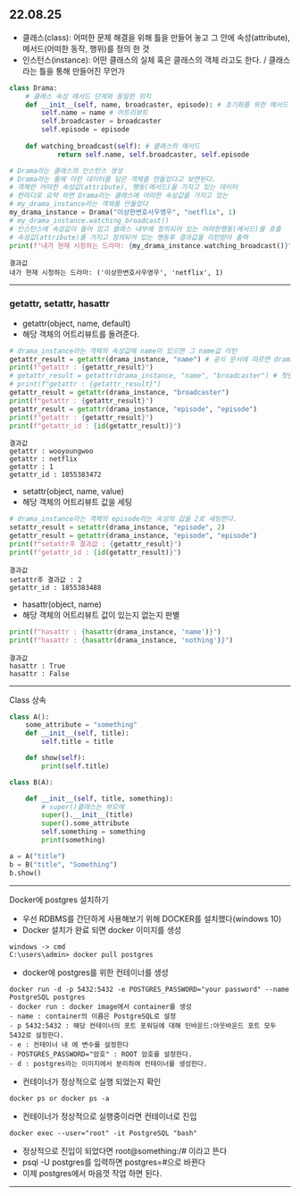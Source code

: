 22.08.25
---
- 클래스(class): 어떠한 문제 해결을 위해 틀을 만들어 놓고 그 안에 속성(attribute), 메서드(어떠한 동작, 행위)를 정의 한 것
- 인스턴스(instance): 어떤 클래스의 실체 혹은 클래스의 객체 라고도 한다. / 클래스라는 틀을 통해 만들어진 무언가

```python
class Drama:
    # 클래스 속성 메서드 단계와 동일한 위치
    def __init__(self, name, broadcaster, episode): # 초기화를 위한 메서드  / 인스턴스화 할때 반드시 처음에 실행되는 메서드
        self.name = name # 어트리뷰트
        self.broadcaster = broadcaster
        self.episode = episode
        
    def watching_broadcast(self): # 클래스의 메서드
            return self.name, self.broadcaster, self.episode

# Drama라는 클래스의 인스턴스 생성
# Drama라는 틀에 이런 데이터를 담은 객체를 만들었다고 보면된다.
# 객체란 어떠한 속성값(attribute), 행동(메서드)을 가지고 있는 데이터
# 한마디로 요약 하면 Drama라는 클래스에 어떠한 속성값을 가지고 있는
# my_drama_instance라는 객체를 만들었다
my_drama_instance = Drama("이상한변호사우영우", "netflix", 1)
# my_drama_instance.watching_broadcast()
# 인스턴스에 속성값이 들어 있고 클래스 내부에 정의되어 있는 어떠한행동(메서드)를 호출
# 속성값(attribute)를 가지고 정의되어 있는 행동후 결과값을 리턴받아 출력
print(f"내가 현재 시청하는 드라마: {my_drama_instance.watching_broadcast()}")    
```
```text
결과값
내가 현재 시청하는 드라마: ('이상한변호사우영우', 'netflix', 1)
```
---
### getattr, setattr, hasattr
- getattr(object, name, default)
- 해당 객체의 어트리뷰트를 돌려준다.
```python
# drama_instance라는 객체의 속성값에 name이 있으면 그 name값 리턴
getattr_result = getattr(drama_instance, "name") # 공식 문서에 따르면 drama_instance.name과 동일하다
print(f"getattr : {getattr_result}")
# getattr_result = getattr(drama_instance, "name", "broadcaster") # 첫번째 name에 대한 값만 리턴
# print(f"getattr : {getattr_result}")
getattr_result = getattr(drama_instance, "broadcaster")
print(f"getattr : {getattr_result}")
getattr_result = getattr(drama_instance, "episode", "episode")
print(f"getattr : {getattr_result}")
print(f"getattr_id : {id(getattr_result)}")
```

```text
결과값
getattr : wooyoungwoo
getattr : netflix
getattr : 1
getattr_id : 1855383472
```

- setattr(object, name, value)
- 해당 객체의 어트리뷰트 값을 세팅
```python
# drama_instance라는 객체의 episode라는 속성의 값을 2로 세팅한다.
setattr_result = setattr(drama_instance, "episode", 2)
getattr_result = getattr(drama_instance, "episode", "episode")
print(f"setattr후 결과값 : {getattr_result}")
print(f"getattr_id : {id(getattr_result)}")
```
```text
결과값
setattr후 결과값 : 2
getattr_id : 1855383488
```
- hasattr(object, name)
- 해당 객체의 어트리뷰트 값이 있는지 없는지 판별
```python
print(f"hasattr : {hasattr(drama_instance, 'name')}")
print(f"hasattr : {hasattr(drama_instance, 'nothing')}")
```
```text
결과값
hasattr : True
hasattr : False
```
---
Class 상속

```python
class A():
    some_attribute = "something"
    def __init__(self, title):
        self.title = title

    def show(self):
        print(self.title)

class B(A):

    def __init__(self, title, something):
        # super()클래스는 부모에 
        super().__init__(title)
        super().some_attribute
        self.something = something
        print(something)

a = A("title")
b = B("title", "Something")
b.show()
```
---
Docker에 postgres 설치하기
- 우선 RDBMS를 간단하게 사용해보기 위해 DOCKER를 설치했다(windows 10)
- Docker 설치가 완료 되면 docker 이미지를 생성 
```text
windows -> cmd
C:\users\admin> docker pull postgres
```
- docker에 postgres를 위한 컨테이너를 생성
```text
docker run -d -p 5432:5432 -e POSTGRES_PASSWORD="your password" --name PostgreSQL postgres
- docker run : docker image에서 container를 생성
- name : container의 이름은 PostgreSQL로 설정 
- p 5432:5432 : 해당 컨테이너의 포트 포워딩에 대해 인바운드:아웃바운드 포트 모두 5432로 설정한다.
- e : 컨테이너 내 에 변수를 설정한다
- POSTGRES_PASSWORD="암호" : ROOT 암호를 설정한다.
- d : postgres라는 이미지에서 분리하여 컨테이너를 생성한다.
```
- 컨테이너가 정상적으로 실행 되었는지 확인
```text
docker ps or docker ps -a
```
- 컨테이너가 정상적으로 실행중이라면 컨테이너로 진입
```text
docker exec --user="root" -it PostgreSQL "bash"
```
- 정상적으로 진입이 되었다면 root@something:/# 이라고 뜬다
- psql -U postgres를 입력하면 postgres=#으로 바뀐다
- 이제 postgres에서 마음껏 작업 하면 된다.
---
